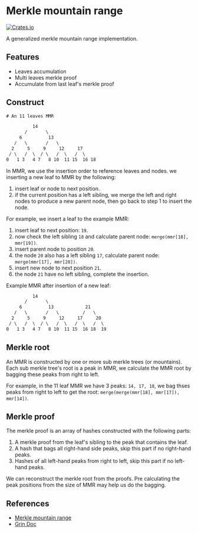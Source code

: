 # Merkle mountain range
[![Crates.io](https://img.shields.io/crates/v/ckb-merkle-mountain-range.svg)](https://crates.io/crates/ckb-merkle-mountain-range)

A generalized merkle mountain range implementation.

## Features

* Leaves accumulation
* Multi leaves merkle proof
* Accumulate from last leaf's merkle proof

## Construct

``` txt
# An 11 leaves MMR

          14
       /       \
     6          13
   /   \       /   \
  2     5     9     12     17
 / \   /  \  / \   /  \   /  \
0   1 3   4 7   8 10  11 15  16 18
```

In MMR, we use the insertion order to reference leaves and nodes.
we inserting a new leaf to MMR by the following:

1. insert leaf or node to next position.
2. if the current position has a left sibling, we merge the left and right nodes to produce a new parent node, then go back to step 1 to insert the node.

For example, we insert a leaf to the example MMR:

1. insert leaf to next position: `19`.
2. now check the left sibling `18` and calculate parent node: `merge(mmr[18], mmr[19])`.
3. insert parent node to position `20`.
4. the node `20` also has a left sibling `17`, calculate parent node: `merge(mmr[17], mmr[20])`.
5. insert new node to next position `21`.
6. the node `21` have no left sibling, complete the insertion.

Example MMR after insertion of a new leaf:

``` txt
          14
       /       \
     6          13            21
   /   \       /   \         /   \
  2     5     9     12     17     20
 / \   /  \  / \   /  \   /  \   /  \
0   1 3   4 7   8 10  11 15  16 18  19
```

## Merkle root

An MMR is constructed by one or more sub merkle trees (or mountains). Each sub merkle tree's root is a peak in MMR, we calculate the MMR root by bagging these peaks from right to left.

For example, in the 11 leaf MMR we have 3 peaks: `14, 17, 18`, we bag thses peaks from right to left to get the root: `merge(merge(mmr[18], mmr[17]), mmr[14])`.

## Merkle proof

The merkle proof is an array of hashes constructed with the following parts:

1. A merkle proof from the leaf's sibling to the peak that contains the leaf.
2. A hash that bags all right-hand side peaks, skip this part if no right-hand peaks.
3. Hashes of all left-hand peaks from right to left, skip this part if no left-hand peaks.

We can reconstruct the merkle root from the proofs. Pre calculating the peak positions from the size of MMR may help us do the bagging.

## References

* [Merkle mountain range](https://github.com/opentimestamps/opentimestamps-server/blob/master/doc/merkle-mountain-range.md)
* [Grin Doc](https://github.com/mimblewimble/grin/blob/master/doc/mmr.md#structure)

